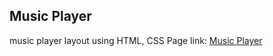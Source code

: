 ## Music Player

music player layout using HTML, CSS
Page link: [Music Player](https://mintlib66.github.io/music-player/)
